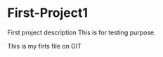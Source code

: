 # First-Project1
First project description
This is for testing purpose.

This is my firts file on GIT
